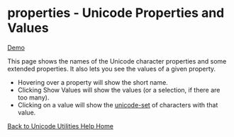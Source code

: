 # properties - Unicode Properties and Values

[Demo](http://unicode.org/cldr/utility/properties.jsp)

This page shows the names of the Unicode character properties and some extended
properties. It also lets you see the values of a given property.

*   Hovering over a property will show the short name.
*   Clicking Show Values will show the values (or a selection, if there are too
    many).
*   Clicking on a value will show the
    [unicode-set](https://util.unicode.org/UnicodeJsps/list-unicodeset.jsp) of
    characters with that value.

[Back to Unicode Utilities Help Home](index)